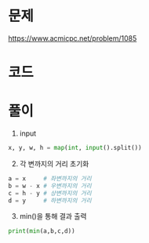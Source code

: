 # 문제
https://www.acmicpc.net/problem/1085

# 코드

# 풀이
1. input
~~~python
x, y, w, h = map(int, input().split())
~~~
2. 각 변까지의 거리 초기화
~~~python
a = x     # 좌변까지의 거리
b = w - x # 우변까지의 거리
c = h - y # 상변까지의 거리
d = y     # 하변까지의 거리
~~~
3. min()을 통해 결과 출력
~~~python
print(min(a,b,c,d))
~~~
